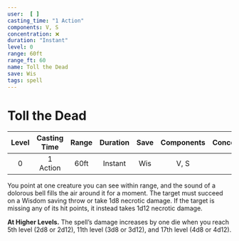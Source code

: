 ```yaml
---
user:  [ ]
casting_time: "1 Action"
components: V, S
concentration: ❌
duration: "Instant"
level: 0
range: 60ft
range_ft: 60
name: Toll the Dead
save: Wis
tags: spell
---
```

# Toll the Dead

| **Level** | **Casting Time** | **Range** | **Duration** | **Save** | **Components** | **Concentration** |
|:---:|:---:|:---:|:---:|:---:|:---:|:---:|
| 0 | 1 Action | 60ft | Instant | Wis | V, S | ❌ |

You point at one creature you can see within range, and the sound of a dolorous bell fills the air around it for a moment. The target must succeed on a Wisdom saving throw or take 1d8 necrotic damage. If the target is missing any of its hit points, it instead takes 1d12 necrotic damage.

**At Higher Levels.** The spell’s damage increases by one die when you reach 5th level (2d8 or 2d12), 11th level (3d8 or 3d12), and 17th level (4d8 or 4d12).